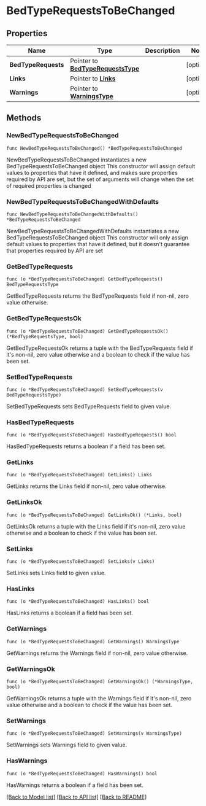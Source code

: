 # BedTypeRequestsToBeChanged

## Properties

Name | Type | Description | Notes
------------ | ------------- | ------------- | -------------
**BedTypeRequests** | Pointer to [**BedTypeRequestsType**](BedTypeRequestsType.md) |  | [optional] 
**Links** | Pointer to [**Links**](Links.md) |  | [optional] 
**Warnings** | Pointer to [**WarningsType**](WarningsType.md) |  | [optional] 

## Methods

### NewBedTypeRequestsToBeChanged

`func NewBedTypeRequestsToBeChanged() *BedTypeRequestsToBeChanged`

NewBedTypeRequestsToBeChanged instantiates a new BedTypeRequestsToBeChanged object
This constructor will assign default values to properties that have it defined,
and makes sure properties required by API are set, but the set of arguments
will change when the set of required properties is changed

### NewBedTypeRequestsToBeChangedWithDefaults

`func NewBedTypeRequestsToBeChangedWithDefaults() *BedTypeRequestsToBeChanged`

NewBedTypeRequestsToBeChangedWithDefaults instantiates a new BedTypeRequestsToBeChanged object
This constructor will only assign default values to properties that have it defined,
but it doesn't guarantee that properties required by API are set

### GetBedTypeRequests

`func (o *BedTypeRequestsToBeChanged) GetBedTypeRequests() BedTypeRequestsType`

GetBedTypeRequests returns the BedTypeRequests field if non-nil, zero value otherwise.

### GetBedTypeRequestsOk

`func (o *BedTypeRequestsToBeChanged) GetBedTypeRequestsOk() (*BedTypeRequestsType, bool)`

GetBedTypeRequestsOk returns a tuple with the BedTypeRequests field if it's non-nil, zero value otherwise
and a boolean to check if the value has been set.

### SetBedTypeRequests

`func (o *BedTypeRequestsToBeChanged) SetBedTypeRequests(v BedTypeRequestsType)`

SetBedTypeRequests sets BedTypeRequests field to given value.

### HasBedTypeRequests

`func (o *BedTypeRequestsToBeChanged) HasBedTypeRequests() bool`

HasBedTypeRequests returns a boolean if a field has been set.

### GetLinks

`func (o *BedTypeRequestsToBeChanged) GetLinks() Links`

GetLinks returns the Links field if non-nil, zero value otherwise.

### GetLinksOk

`func (o *BedTypeRequestsToBeChanged) GetLinksOk() (*Links, bool)`

GetLinksOk returns a tuple with the Links field if it's non-nil, zero value otherwise
and a boolean to check if the value has been set.

### SetLinks

`func (o *BedTypeRequestsToBeChanged) SetLinks(v Links)`

SetLinks sets Links field to given value.

### HasLinks

`func (o *BedTypeRequestsToBeChanged) HasLinks() bool`

HasLinks returns a boolean if a field has been set.

### GetWarnings

`func (o *BedTypeRequestsToBeChanged) GetWarnings() WarningsType`

GetWarnings returns the Warnings field if non-nil, zero value otherwise.

### GetWarningsOk

`func (o *BedTypeRequestsToBeChanged) GetWarningsOk() (*WarningsType, bool)`

GetWarningsOk returns a tuple with the Warnings field if it's non-nil, zero value otherwise
and a boolean to check if the value has been set.

### SetWarnings

`func (o *BedTypeRequestsToBeChanged) SetWarnings(v WarningsType)`

SetWarnings sets Warnings field to given value.

### HasWarnings

`func (o *BedTypeRequestsToBeChanged) HasWarnings() bool`

HasWarnings returns a boolean if a field has been set.


[[Back to Model list]](../README.md#documentation-for-models) [[Back to API list]](../README.md#documentation-for-api-endpoints) [[Back to README]](../README.md)



